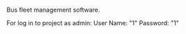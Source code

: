 Bus fleet management software.

For log in to project as admin:
                      User Name: "1"
                      Password:  "1"
